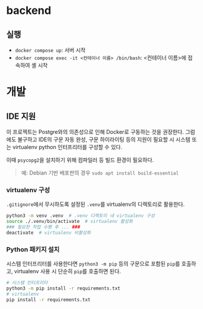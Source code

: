 # backend

## 실행

- `docker compose up`: 서버 시작
- `docker compose exec -it <컨테이너 이름> /bin/bash`: <컨테이너 이름>에 접속하여 셸 시작

# 개발

## IDE 지원

이 프로젝트는 Postgre와의 의존성으로 인해 Docker로 구동하는 것을 권장한다. 그럼에도 불구하고 IDE의 구문 자동 완성, 구문 하이라이팅 등의 지원이 필요할 시 시스템 또는 virtualenv python 인터프리터를 구성할 수 있다.

이때 `psycopg2`을 설치하기 위해 컴파일러 등 빌드 환경이 필요하다.

> 예: Debian 기반 배포판의 경우 `sudo apt install build-essential`

### virtualenv 구성

`.gitignore`에서 무시하도록 설정된 `.venv`를 virtualenv의 디렉토리로 활용한다.

```bash
python3 -m venv .venv  # .venv 디렉토리 내 virtualenv 구성
source ./.venv/bin/activate  # virtualenv 활성화
### 필요한 작업 수행 후 ... ###
deactivate  # virtualenv 비활성화
```

### Python 패키지 설치

시스템 인터프리터를 사용한다면 `python3 -m pip` 등의 구문으로 포함된 `pip`를 호출하고, virtualenv 사용 시 단순히 `pip`를 호출하면 된다.

```bash
# 시스템 인터프리터
python3 -m pip install -r requirements.txt
# virtualenv
pip install -r requirements.txt
```
